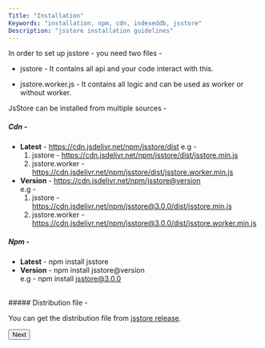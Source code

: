 ```yaml
---
Title: "Installation"
Keywords: "installation, npm, cdn, indexeddb, jsstore"
Description: "jsstore installation guidelines"
---
```


In order to set up jsstore - you need two files - 

* jsstore - It contains all api and your code interact with this.

* jsstore.worker.js - It contains all logic and can be used as worker or without worker.


JsStore can be installed from multiple sources -

##### Cdn -

*   **Latest** \- https://cdn.jsdelivr.net/npm/jsstore/dist
    e.g - 
    1. jsstore -   https://cdn.jsdelivr.net/npm/jsstore/dist/jsstore.min.js
    2. jsstore.worker - https://cdn.jsdelivr.net/npm/jsstore/dist/jsstore.worker.min.js
*   **Version** \- https://cdn.jsdelivr.net/npm/jsstore@version  
    e.g - 
    1. jsstore - https://cdn.jsdelivr.net/npm/jsstore@3.0.0/dist/jsstore.min.js
    2. jsstore.worker - https://cdn.jsdelivr.net/npm/jsstore@3.0.0/dist/jsstore.worker.min.js

##### Npm -

*   **Latest** \- npm install jsstore
*   **Version** \- npm install jsstore@version  
    e.g - npm install jsstore@3.0.0

<br>
##### Distribution file -

You can get the distribution file from [jsstore release](https://github.com/ujjwalguptaofficial/JsStore/releases/latest).


<p class="margin-top-40px center-align">
      <button class="btn info btnNext">Next</button>
</p>